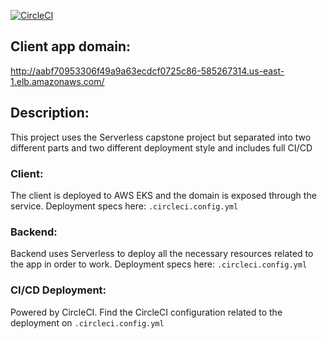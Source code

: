 [![CircleCI](https://dl.circleci.com/status-badge/img/gh/aledeulo/cloud-dev-capstone-project/tree/master.svg?style=svg)](https://dl.circleci.com/status-badge/redirect/gh/aledeulo/cloud-dev-capstone-project/tree/master)

## Client app domain:
http://aabf70953306f49a9a63ecdcf0725c86-585267314.us-east-1.elb.amazonaws.com/

## Description:
This project uses the Serverless capstone project but separated into two different parts and two different deployment style and includes full CI/CD
### Client:
The client is deployed to AWS EKS and the domain is exposed through the service. Deployment specs here: `.circleci.config.yml`
### Backend:
Backend uses Serverless to deploy all the necessary resources related to the app in order to work. Deployment specs here: `.circleci.config.yml`

### CI/CD Deployment:
Powered by CircleCI. Find the CircleCI configuration related to the deployment on `.circleci.config.yml`